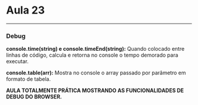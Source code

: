 # Aula 23

---
### Debug
**console.time(string) e console.timeEnd(string):** Quando colocado entre linhas de código, calcula e retorna no console o tempo demorado para executar.

**console.table(arr):** Mostra no console o array passado por parâmetro em formato de tabela.


**AULA TOTALMENTE PRÁTICA MOSTRANDO AS FUNCIONALIDADES DE DEBUG DO BROWSER.**
